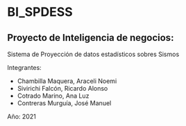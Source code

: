 # BI_SPDESS
## Proyecto de Inteligencia de negocios: 

Sistema de Proyección de datos estadísticos sobres Sismos

Integrantes:
- Chambilla Maquera, Araceli Noemi
- Sivirichi Falcón, Ricardo Alonso
- Cotrado Marino, Ana Luz
- Contreras Murguía, José Manuel


Año: 2021
